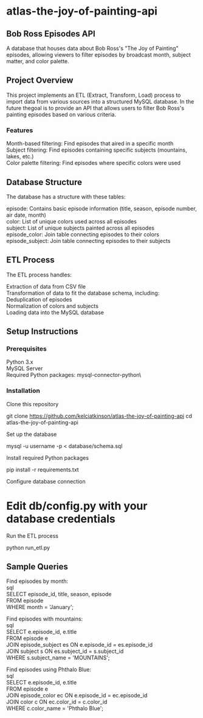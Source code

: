 # atlas-the-joy-of-painting-api

## Bob Ross Episodes API

A database that houses data about Bob Ross's "The Joy of Painting" episodes, allowing viewers to filter episodes by broadcast month, subject matter, and color palette.

## Project Overview

This project implements an ETL (Extract, Transform, Load) process to import data from various sources into a structured MySQL database. In the future thegoal is to provide an API that allows users to filter Bob Ross's painting episodes based on various criteria.

### Features

Month-based filtering: Find episodes that aired in a specific month\
Subject filtering: Find episodes containing specific subjects (mountains, lakes, etc.)\
Color palette filtering: Find episodes where specific colors were used
## Database Structure

The database has a structure with these tables:

episode: Contains basic episode information (title, season, episode number, air date, month)\
color: List of unique colors used across all episodes\
subject: List of unique subjects painted across all episodes\
episode_color: Join table connecting episodes to their colors\
episode_subject: Join table connecting episodes to their subjects
## ETL Process

The ETL process handles:

Extraction of data from CSV file\
Transformation of data to fit the database schema, including:\
Deduplication of episodes\
Normalization of colors and subjects\
Loading data into the MySQL database
## Setup Instructions

### Prerequisites

Python 3.x\
MySQL Server\
Required Python packages: mysql-connector-python\
### Installation

Clone this repository

git clone https://github.com/kelciatkinson/atlas-the-joy-of-painting-api
cd atlas-the-joy-of-painting-api

Set up the database

mysql -u username -p < database/schema.sql

Install required Python packages

pip install -r requirements.txt

Configure database connection

# Edit db/config.py with your database credentials

Run the ETL process

python run_etl.py


## Sample Queries

Find episodes by month:\
sql\
SELECT episode_id, title, season, episode\
FROM episode\
WHERE month = 'January';

Find episodes with mountains:\
sql\
SELECT e.episode_id, e.title\
FROM episode e\
JOIN episode_subject es ON e.episode_id = es.episode_id\
JOIN subject s ON es.subject_id = s.subject_id\
WHERE s.subject_name = 'MOUNTAINS';

Find episodes using Phthalo Blue:\
sql\
SELECT e.episode_id, e.title\
FROM episode e\
JOIN episode_color ec ON e.episode_id = ec.episode_id\
JOIN color c ON ec.color_id = c.color_id\
WHERE c.color_name = 'Phthalo Blue';
